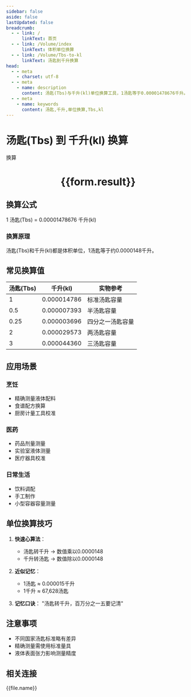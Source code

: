 ```yaml
---
sidebar: false
aside: false
lastUpdated: false
breadcrumb:
  - - link: /
      linkText: 首页
  - - link: /Volume/index
      linkText: 体积单位换算
  - - link: /Volume/Tbs-to-kl
      linkText: 汤匙到千升换算
head:
  - - meta
    - charset: utf-8
  - - meta
    - name: description
      content: 汤匙(Tbs)与千升(kl)单位换算工具，1汤匙等于0.00001478676千升。
  - - meta
    - name: keywords
      content: 汤匙,千升,单位换算,Tbs,kl
---
```


# 汤匙(Tbs) 到 千升(kl) 换算

<script setup>
import { onMounted, reactive, inject ,ref  } from 'vue'
import { NButton,NForm ,NFormItem,NInput,NInputNumber,NSelect,NCard,useMessage ,NGrid ,NGi } from 'naive-ui'
import { defineClientComponent } from 'vitepress'
import { Volume } from '../../files';

const convert = inject('convert')
const formRef = ref(null);
const rules = {
  number:{
    required: true,
    type: 'number',
    trigger: "blur"
  }
}
const form = reactive({
  number:null,
  result:'',
  title:'汤匙(Tbs)到千升(kl)换算'
})

const convertHandler = (e) => {
  e.preventDefault();
  formRef.value?.validate((errors)=>{
    if (!errors) {
      form.result = `${form.number} Tbs = ${convert(form.number).from('Tbs').to('kl')} kl`
    }
  })
}
</script>

<n-form size="large" :model="form" ref='formRef' :rules="rules">
  <n-form-item label="数值" path="number">
    <n-input-number size="large" style="width:100%" :min="0" v-model:value="form.number" placeholder="请输入汤匙数值" />
  </n-form-item>
  <n-form-item>
    <n-button type="primary" style="width:100%" @click="convertHandler">换算</n-button>
  </n-form-item>
</n-form>
<n-card embedded :bordered="false" hoverable>
  <div style="text-align:center">
    <h1>{{form.result}}</h1>
  </div>
</n-card>

## 换算公式
1 汤匙(Tbs) = 0.00001478676 千升(kl)

### 换算原理
汤匙(Tbs)和千升(kl)都是体积单位，1汤匙等于约0.0000148千升。

## 常见换算值
| 汤匙(Tbs) | 千升(kl)    | 实物参考                 |
|-----------|------------|--------------------------|
| 1         | 0.000014786| 标准汤匙容量              |
| 0.5       | 0.000007393| 半汤匙容量                |
| 0.25      | 0.000003696| 四分之一汤匙容量          |
| 2         | 0.000029573| 两汤匙容量                |
| 3         | 0.000044360| 三汤匙容量                |

## 应用场景
### 烹饪
- 精确测量液体配料
- 食谱配方换算
- 厨房计量工具校准

### 医药
- 药品剂量测量
- 实验室液体测量
- 医疗器具校准

### 日常生活
- 饮料调配
- 手工制作
- 小型容器容量测量

## 单位换算技巧
1. **快速心算法**：
   - 汤匙转千升 → 数值乘以0.0000148
   - 千升转汤匙 → 数值除以0.0000148

2. **近似记忆**：
   - 1汤匙 ≈ 0.000015千升
   - 1千升 ≈ 67,628汤匙

3. **记忆口诀**：
   "汤匙转千升，百万分之一五要记清"

## 注意事项
- 不同国家汤匙标准略有差异
- 精确测量需使用标准量具
- 液体表面张力影响测量精度

## 相关连接
<n-grid x-gap="12" :cols="4">
  <n-gi v-for="(file, index) in Volume" :key="index">
    <n-button
      text
      tag="a"
      :href="file.path"
      type="primary"
    >
      {{file.name}}
    </n-button>
  </n-gi>
</n-grid>